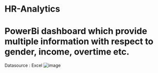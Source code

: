 # HR-Analytics
# PowerBi dashboard which provide multiple information with respect to gender, income, overtime etc.
Datasource : Excel
![image](https://user-images.githubusercontent.com/58816046/201627686-84d0402d-cfca-4334-8ec0-d992d311f78e.png)
